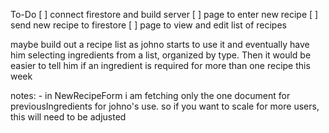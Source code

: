 To-Do
[ ] connect firestore and build server
[ ] page to enter new recipe
[ ] send new recipe to firestore 
[ ] page to view and edit list of recipes


maybe build out a recipe list as johno starts to use it and eventually have him selecting ingredients from a list, organized by type. Then it would be easier to tell him if an ingredient is required for more than one recipe this week


notes:
    - in NewRecipeForm i am fetching only the one document for previousIngredients for johno's use. so if you want to scale for more users, this will need to be adjusted